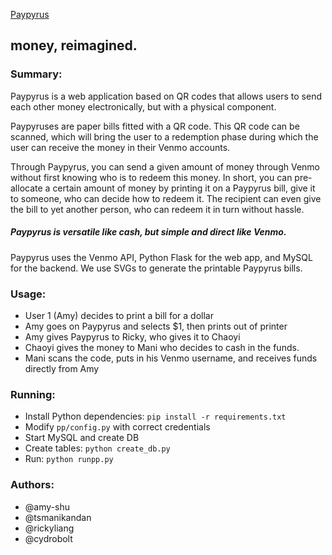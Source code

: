 [Paypyrus](http://i.imgur.com/ehb7opI.png)

## money, reimagined.

### Summary:

Paypyrus is a web application based on QR codes that allows users to send each other
money electronically, but with a physical component.

Paypyruses are paper bills fitted with a QR code. This QR code can be scanned,
which will bring the user to a redemption phase during which the user can receive
the money in their Venmo accounts.

Through Paypyrus, you can send a given amount of money through Venmo without first knowing
who is to redeem this money. In short, you can pre-allocate a certain amount of money by printing
it on a Paypyrus bill, give it to someone, who can decide how to redeem it. The recipient can even
give the bill to yet another person, who can redeem it in turn without hassle.

##### Paypyrus is versatile like cash, but simple and direct like Venmo.

Paypyrus uses the Venmo API, Python Flask for the web app, and MySQL for the backend.
We use SVGs to generate the printable Paypyrus bills.

### Usage:
 - User 1 (Amy) decides to print a bill for a dollar
 - Amy goes on Paypyrus and selects $1, then prints out of printer
 - Amy gives Paypyrus to Ricky, who gives it to Chaoyi
 - Chaoyi gives the money to Mani who decides to cash in the funds.
 - Mani scans the code, puts in his Venmo username, and receives funds directly from Amy

### Running:
 - Install Python dependencies: `pip install -r requirements.txt`
 - Modify `pp/config.py` with correct credentials
 - Start MySQL and create DB
 - Create tables: `python create_db.py`
 - Run: `python runpp.py`

### Authors:
 - @amy-shu
 - @tsmanikandan
 - @rickyliang
 - @cydrobolt

<!-- https://paypyrus.org -->
